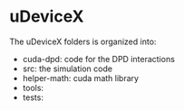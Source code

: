 uDeviceX
===
The uDeviceX folders is organized into:
* cuda-dpd: code for the DPD interactions
* src: the simulation code
* helper-math: cuda math library
* tools:
* tests: 
